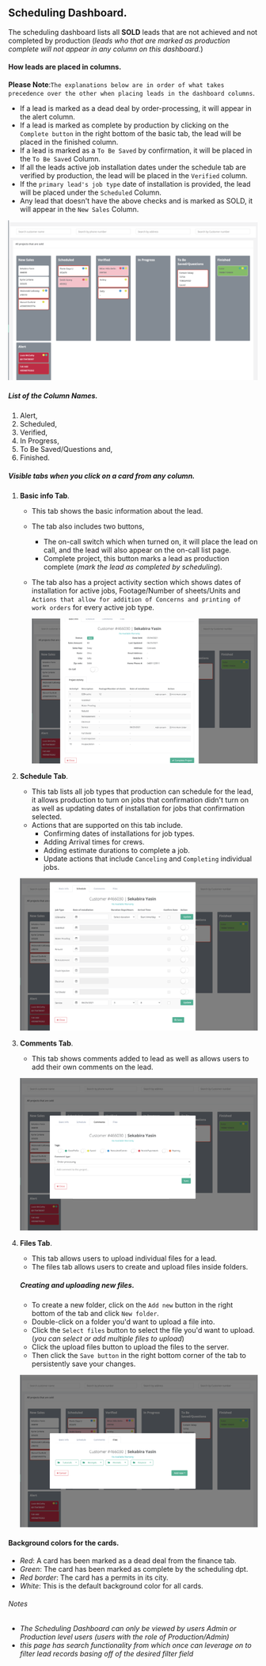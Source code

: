 ## Scheduling Dashboard.

The scheduling dashboard lists all **SOLD** leads that are not achieved and not completed by production (_leads who that are
marked as production complete will not appear in any column on this dashboard._)

#### How leads are placed in columns.

**Please Note**:`The explanations below are in order of what takes precedence over the other when placing leads in the
dashboard columns`.
- If a lead is marked as a dead deal by order-processing, it will appear in the alert column.
- If a lead is marked as complete by production by clicking on the `Complete button` in the right bottom of the basic tab,
the lead will be placed in the finished column.
- If a lead is marked as a `To Be Saved` by confirmation, it will be placed in the `To Be Saved` Column.
- If all the leads active job installation dates under the schedule tab are verified by production, the lead will be 
  placed in the `Verified` column.
- If the `primary lead's job type` date of installation is provided, the lead will be placed under the `Scheduled` Column.
- Any lead that doesn't have the above checks and is marked as SOLD, it will appear in the `New Sales` Column.

![Scheduling Dashboard screenshot](../../scheduling/images/scheduling-dashboard.png?raw=true "Scheduling Dashboard")


##### List of the Column Names.
1. Alert, 
2. Scheduled, 
3. Verified, 
4. In Progress, 
5. To Be Saved/Questions and,
6. Finished.

##### Visible tabs when you click on a card from any column.
1. **Basic info Tab**.
   * This tab shows the basic information about the lead.
   * The tab also includes two buttons,
     * The on-call switch which when turned on, it will place the lead on call, and the lead will also appear on the on-call
    list page.
     * Complete project, this button marks a lead as production complete (_mark the lead as completed by scheduling_).
   * The tab also has a project activity section which shows dates of installation for active jobs,
     Footage/Number of sheets/Units and `Actions that allow for addition of Concerns and printing of work orders` for
     every active job type.
     
     ![Basic Info Tab screenshot](../../scheduling/images/basic-info-tab-scheduling.png?raw=true "Basic Info Tab")
 
2. **Schedule Tab**.
    * This tab lists all job types that production can schedule for the lead, it allows production to turn on jobs that
    confirmation didn't turn on as well as updating dates of installation for jobs that confirmation selected.
    * Actions that are supported on this tab include.
        * Confirming dates of installations for job types.
        * Adding Arrival times for crews.
        * Adding estimate durations to complete a job.
        * Update actions that include `Canceling` and `Completing` individual jobs.

   ![Schedule Tab screenshot](../../scheduling/images/schedule-tab-scheduling.png?raw=true "Schedule Tab")

3. **Comments Tab**.
    * This tab shows comments added to lead as well as allows users to add their own comments on the lead.

   ![Comments Tab screenshot](../../common/images/comments-screenshot.png?raw=true "Comments Tab")

4. **Files Tab**.
    * This tab allows users to upload individual files for a lead.
    * The files tab allows users to create and upload files inside folders.
    ##### Creating and uploading new files.
    - To create a new folder, click on the `Add new` button in the right bottom of the tab and click `New folder`.
    - Double-click on a folder you'd want to upload a file into.
    - Click the `Select files` button to select the file you'd want to upload. (_you can select or add multiple files to upload_)
    - Click the upload files button to upload the files to the server.
    - Then click the `Save button` in the right bottom corner of the tab to persistently save your changes.

    ![Files Tab screenshot](../../common/images/files-tab-screenshot.png?raw=true "Files Tab")


#### Background colors for the cards.

- _Red_: A card has been marked as a dead deal from the finance tab.
- _Green_: The card has been marked as complete by the scheduling dpt.
- _Red border_: The card has a permits in its city.
- _White_: This is the default background color for all cards.


###### Notes
* _The Scheduling Dashboard can only be viewed by users Admin or Production level users (users with the role of
  Production/Admin)_
* _this page has search functionality from which once can leverage on to filter lead records basing off of the
  desired filter field_
